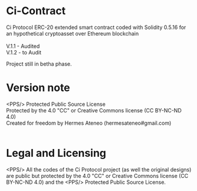 # Ci-Contract

Ci Protocol ERC-20 extended smart contract coded with Solidity  0.5.16 for an hypothetical cryptoasset over Ethereum blockchain<br /><br />
V.1.1 - Audited<br />
V.1.2 - to Audit<br /> 

Project still in betha phase.

# Version note

&lt;PPS/&gt; Protected Public Source License<br />
Protected by the 4.0 "CC" or Creative Commons license (CC BY-NC-ND 4.0)<br />
Created for freedom by Hermes Ateneo (hermesateneo#gmail.com)<br /><br />



# Legal and Licensing

&lt;PPS/&gt; All the codes of the Ci Protocol project (as well the original designs) are public but protected by the  4.0 "CC" or Creative Commons license (CC BY-NC-ND 4.0) and the &lt;PPS/&gt; Protected Public Source License. <br /><br />
